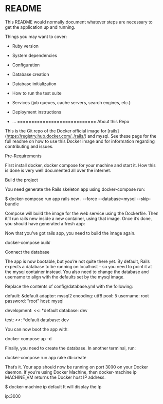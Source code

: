 # README

This README would normally document whatever steps are necessary to get the
application up and running.

Things you may want to cover:

* Ruby version

* System dependencies

* Configuration

* Database creation

* Database initialization

* How to run the test suite

* Services (job queues, cache servers, search engines, etc.)

* Deployment instructions

* ...
============================
About this Repo

This is the Git repo of the Docker official image for [rails] (https://registry.hub.docker.com/_/rails/) and mysql. See these page for the 
full readme on how to use this Docker image and for information regarding contributing and issues.

Pre-Requirements

First install docker, docker compose for your machine and start it. How this is done is very well documented all over the internet.

Build the project

You need generate the Rails skeleton app using docker-compose run:

$ docker-compose run app rails new . --force --database=mysql --skip-bundle

Compose will build the image for the web service using the Dockerfile. Then it’ll run rails new inside a new container, using that image. 
Once it’s done, you should have generated a fresh app:

Now that you’ve got rails app, you need to build the image again.

docker-compose build

Connect the database

The app is now bootable, but you’re not quite there yet. By default, Rails expects a database to be running on localhost - so you need to point it at the mysql container instead. You also need to change the database and username to align with the defaults set by the mysql image.

Replace the contents of config/database.yml with the following:

default: &default
  adapter: mysql2
  encoding: utf8
  pool: 5
  username: root
  password: "root"
  host: mysql

development:
  <<: *default
  database: dev

test:
  <<: *default
  database: dev

You can now boot the app with:

docker-compose up -d

Finally, you need to create the database. In another terminal, run:

docker-compose run app rake db:create

That’s it. Your app should now be running on port 3000 on your Docker daemon. If you’re using Docker Machine, then docker-machine ip MACHINE_VM returns the Docker host IP address.

$ docker-machine ip default
It will display the Ip

ip:3000

